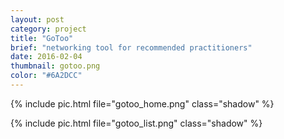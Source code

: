 ```yaml
---
layout: post
category: project
title: "GoToo"
brief: "networking tool for recommended practitioners"
date: 2016-02-04
thumbnail: gotoo.png
color: "#6A2DCC"
---
```


{% include pic.html file="gotoo_home.png" class="shadow" %}

{% include pic.html file="gotoo_list.png" class="shadow" %}
